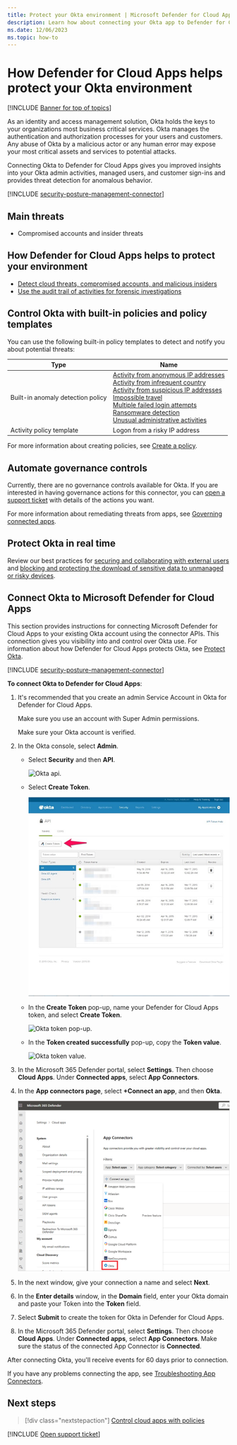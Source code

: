 ```yaml
---
title: Protect your Okta environment | Microsoft Defender for Cloud Apps
description: Learn how about connecting your Okta app to Defender for Cloud Apps using the API connector.
ms.date: 12/06/2023
ms.topic: how-to
---
```

# How Defender for Cloud Apps helps protect your Okta environment

[!INCLUDE [Banner for top of topics](includes/banner.md)]

As an identity and access management solution, Okta holds the keys to your organizations most business critical services. Okta manages the authentication and authorization processes for your users and customers. Any abuse of Okta by a malicious actor or any human error may expose your most critical assets and services to potential attacks.

Connecting Okta to Defender for Cloud Apps gives you improved insights into your Okta admin activities, managed users, and customer sign-ins and provides threat detection for anomalous behavior.

[!INCLUDE [security-posture-management-connector](includes/security-posture-management-connector.md)]


## Main threats

- Compromised accounts and insider threats

## How Defender for Cloud Apps helps to protect your environment

- [Detect cloud threats, compromised accounts, and malicious insiders](best-practices.md#detect-cloud-threats-compromised-accounts-malicious-insiders-and-ransomware)
- [Use the audit trail of activities for forensic investigations](best-practices.md#use-the-audit-trail-of-activities-for-forensic-investigations)

## Control Okta with built-in policies and policy templates

You can use the following built-in policy templates to detect and notify you about potential threats:

| Type | Name |
| ---- | ---- |
| Built-in anomaly detection policy | [Activity from anonymous IP addresses](anomaly-detection-policy.md#activity-from-anonymous-ip-addresses)<br />[Activity from infrequent country](anomaly-detection-policy.md#activity-from-infrequent-country)<br />[Activity from suspicious IP addresses](anomaly-detection-policy.md#activity-from-suspicious-ip-addresses)<br />[Impossible travel](anomaly-detection-policy.md#impossible-travel)<br />[Multiple failed login attempts](anomaly-detection-policy.md#multiple-failed-login-attempts)<br />[Ransomware detection](anomaly-detection-policy.md#ransomware-activity)<br />[Unusual administrative activities](anomaly-detection-policy.md#unusual-activities-by-user) |
| Activity policy template | Logon from a risky IP address |

For more information about creating policies, see [Create a policy](control-cloud-apps-with-policies.md#create-a-policy).

## Automate governance controls

Currently, there are no governance controls available for Okta. If you are interested in having governance actions for this connector, you can [open a support ticket](support-and-ts.md) with details of the actions you want.

For more information about remediating threats from apps, see [Governing connected apps](governance-actions.md).

## Protect Okta in real time

Review our best practices for [securing and collaborating with external users](best-practices.md#secure-collaboration-with-external-users-by-enforcing-real-time-session-controls) and [blocking and protecting the download of sensitive data to unmanaged or risky devices](best-practices.md#block-and-protect-download-of-sensitive-data-to-unmanaged-or-risky-devices).


## Connect Okta to Microsoft Defender for Cloud Apps

This section provides instructions for connecting Microsoft Defender for Cloud Apps to your existing Okta account using the connector APIs. This connection gives you visibility into and control over Okta use. For information about how Defender for Cloud Apps protects Okta, see [Protect Okta](protect-okta.md).

[!INCLUDE [security-posture-management-connector](includes/security-posture-management-connector.md)]

**To connect Okta to Defender for Cloud Apps**: 

1. It's recommended that you create an admin Service Account in Okta for Defender for Cloud Apps.

    Make sure you use an account with Super Admin permissions.

    Make sure your Okta account is verified.

1. In the Okta console, select **Admin**.

    - Select **Security** and then **API**.

         ![Okta api.](media/okta-api.png "Okta api")

    - Select **Create Token**.

         ![Okta create token.](media/okta-createtoken.png "Okta create token")

    - In the **Create Token** pop-up, name your Defender for Cloud Apps token, and select **Create Token**.

         ![Okta token pop-up.](media/okta-token-pop-up.png)

    - In the **Token created successfully** pop-up, copy the **Token value**.

         ![Okta token value.](media/okta-token-value.png "Okta token value")

1. In the Microsoft 365 Defender portal, select **Settings**. Then choose **Cloud Apps**. Under **Connected apps**, select **App Connectors**.

1. In the **App connectors page**, select **+Connect an app**, and then **Okta**.

    ![Connect Okta.](media/connect-okta.png "Connect Okta")

1. In the next window, give your connection a name and select **Next**.
1. In the **Enter details** window, in the **Domain** field, enter your Okta domain and paste your Token into the **Token** field.

1. Select **Submit** to create the token for Okta in Defender for Cloud Apps.

1. In the Microsoft 365 Defender portal, select **Settings**. Then choose **Cloud Apps**. Under **Connected apps**, select **App Connectors**. Make sure the status of the connected App Connector is **Connected**.

After connecting Okta, you'll receive events for 60 days prior to connection.

If you have any problems connecting the app, see [Troubleshooting App Connectors](troubleshooting-api-connectors-using-error-messages.md).

## Next steps

> [!div class="nextstepaction"]
> [Control cloud apps with policies](control-cloud-apps-with-policies.md)

[!INCLUDE [Open support ticket](includes/support.md)]
